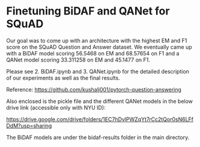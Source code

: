# Finetuning BiDAF and QANet for SQuAD 
Our goal was to come up with an architecture with the highest EM and F1 score on the SQuAD Question and Answer dataset. We eventually came up with a BiDAF model scoring 56.5468 on EM and 68.57654 on F1 and a QANet model scoring 33.311258 on EM and 45.1477 on F1.

Please see 2. BiDAF.ipynb and 3. QANet.ipynb for the detailed description of our experiments as well as the final results.

Reference: https://github.com/kushalj001/pytorch-question-answering

Also enclosed is the pickle file and the different QANet models in the below drive link (accessible only with NYU ID):

https://drive.google.com/drive/folders/1EC7hDylPWZqYt7rCc2tQor0sN6LFfDdM?usp=sharing

The BiDAF models are under the bidaf-results folder in the main directory. 
